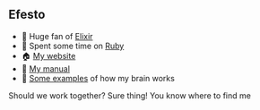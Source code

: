 ## Efesto

- 💜 Huge fan of [Elixir](https://github.com/elixir-lang/elixir)
- 💎 Spent some time on [Ruby](https://www.ruby-lang.org/en/)
- 🏠 [My website](https://www.marcopolita.me)
- 📕 [My manual](https://www.marcopolita.me/blog/about/)
- 📝 [Some examples](https://www.marcopolita.me/blog/) of how my brain works

Should we work together? Sure thing! You know where to find me

